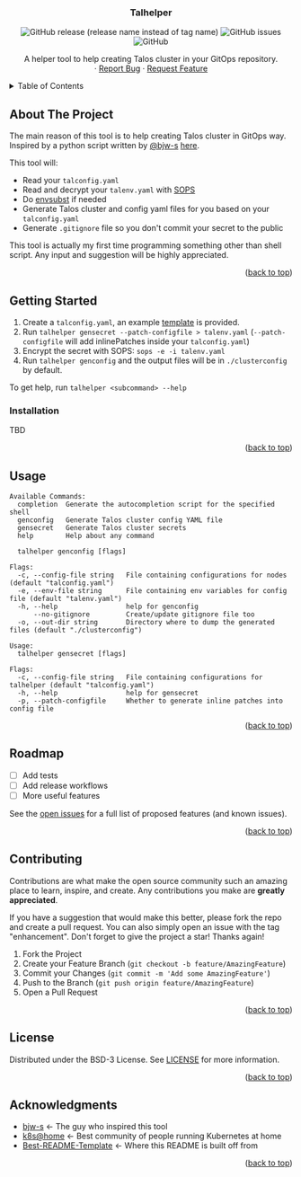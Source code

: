 <div align="center">
  <h3 align="center">Talhelper</h3>

  ![GitHub release (release name instead of tag name)](https://img.shields.io/github/v/release/budimanjojo/talhelper?include_prereleases)
  ![GitHub issues](https://img.shields.io/github/issues/budimanjojo/talhelper)
  ![GitHub](https://img.shields.io/github/license/budimanjojo/talhelper)

  <p align="center">
    A helper tool to help creating Talos cluster in your GitOps repository.
    <br />
    ·
    <a href="https://github.com/budimanjojo/talhelper/issues">Report Bug</a>
    ·
    <a href="https://github.com/budimanjojo/talhelper/issues">Request Feature</a>
  </p>
</div>

<!-- TABLE OF CONTENTS -->
<details>
  <summary>Table of Contents</summary>
  <ol>
    <li>
      <a href="#about-the-project">About The Project</a>
    </li>
    <li>
      <a href="#getting-started">Getting Started</a>
      <ul>
        <li><a href="#installation">Installation</a></li>
      </ul>
    </li>
    <li><a href="#usage">Usage</a></li>
    <li><a href="#roadmap">Roadmap</a></li>
    <li><a href="#contributing">Contributing</a></li>
    <li><a href="#license">License</a></li>
    <li><a href="#acknowledgments">Acknowledgments</a></li>
  </ol>
</details>

## About The Project

The main reason of this tool is to help creating Talos cluster in GitOps way.
Inspired by a python script written by [@bjw-s](https://github.com/bjw-s) [here](https://github.com/bjw-s/home-ops/blob/main/infrastructure/talos/buildClusterConfig.py).

This tool will:
* Read your `talconfig.yaml`
* Read and decrypt your `talenv.yaml` with [SOPS](https://github.com/mozilla/sops)
* Do [envsubst](https://linux.die.net/man/1/envsubst) if needed
* Generate Talos cluster and config yaml files for you based on your `talconfig.yaml`
* Generate `.gitignore` file so you don't commit your secret to the public

This tool is actually my first time programming something other than shell script.
Any input and suggestion will be highly appreciated.

<p align="right">(<a href="#top">back to top</a>)</p>

## Getting Started

1. Create a `talconfig.yaml`, an example [template](./test/talconfig.yaml) is provided.
2. Run `talhelper gensecret --patch-configfile > talenv.yaml` (`--patch-configfile` will add inlinePatches inside your `talconfig.yaml`)
3. Encrypt the secret with SOPS: `sops -e -i talenv.yaml`
4. Run `talhelper genconfig` and the output files will be in `./clusterconfig` by default.

To get help, run `talhelper <subcommand> --help`

### Installation

TBD

<p align="right">(<a href="#top">back to top</a>)</p>

## Usage

```
Available Commands:
  completion  Generate the autocompletion script for the specified shell
  genconfig   Generate Talos cluster config YAML file
  gensecret   Generate Talos cluster secrets
  help        Help about any command
```

```
  talhelper genconfig [flags]

Flags:
  -c, --config-file string   File containing configurations for nodes (default "talconfig.yaml")
  -e, --env-file string      File containing env variables for config file (default "talenv.yaml")
  -h, --help                 help for genconfig
      --no-gitignore         Create/update gitignore file too
  -o, --out-dir string       Directory where to dump the generated files (default "./clusterconfig")
```

```
Usage:
  talhelper gensecret [flags]

Flags:
  -c, --config-file string   File containing configurations for talhelper (default "talconfig.yaml")
  -h, --help                 help for gensecret
  -p, --patch-configfile     Whether to generate inline patches into config file
```
<p align="right">(<a href="#top">back to top</a>)</p>

## Roadmap

- [ ] Add tests
- [ ] Add release workflows
- [ ] More useful features

See the [open issues](https://github.com/othneildrew/Best-README-Template/issues) for a full list of proposed features (and known issues).

<p align="right">(<a href="#top">back to top</a>)</p>

## Contributing

Contributions are what make the open source community such an amazing place to learn, inspire, and create. Any contributions you make are **greatly appreciated**.

If you have a suggestion that would make this better, please fork the repo and create a pull request. You can also simply open an issue with the tag "enhancement".
Don't forget to give the project a star! Thanks again!

1. Fork the Project
2. Create your Feature Branch (`git checkout -b feature/AmazingFeature`)
3. Commit your Changes (`git commit -m 'Add some AmazingFeature'`)
4. Push to the Branch (`git push origin feature/AmazingFeature`)
5. Open a Pull Request

<p align="right">(<a href="#top">back to top</a>)</p>

## License

Distributed under the BSD-3 License. See [LICENSE](./LICENSE) for more information.

<p align="right">(<a href="#top">back to top</a>)</p>

## Acknowledgments

* [bjw-s](https://github.com/bjw-s) <- The guy who inspired this tool
* [k8s@home](https://github.com/k8s-at-home/) <- Best community of people running Kubernetes at home
* [Best-README-Template](https://github.com/othneildrew/Best-README-Template) <- Where this README is built off from

<p align="right">(<a href="#top">back to top</a>)</p>

